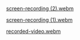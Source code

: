 [screen-recording (2).webm](https://github.com/user-attachments/assets/fa6e2d7c-36e1-4a0d-823b-c0e7ca02f202)  

[screen-recording (1).webm](https://github.com/user-attachments/assets/95718414-7ba2-4f72-9cd0-b49aa9077bf7)  

[recorded-video.webm](https://github.com/user-attachments/assets/88c4694e-5f8e-44b0-a306-c1e3c3177bff)  

